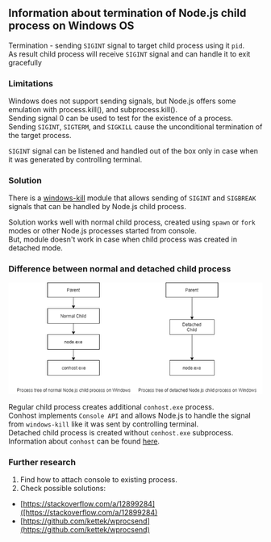 ## Information about termination of Node.js child process on Windows OS

Termination - sending `SIGINT` signal to target child process using it `pid`.<br> 
As result child process will receive `SIGINT` signal and can handle it to exit gracefully<br>

### Limitations

Windows does not support sending signals, but Node.js offers some emulation with process.kill(), and subprocess.kill().<br> 
Sending signal 0 can be used to test for the existence of a process.<br> 
Sending `SIGINT`, `SIGTERM`, and `SIGKILL` cause the unconditional termination of the target process.<br>

`SIGINT` signal can be listened and handled out of the box only in case when it was generated by controlling terminal.

### Solution

There is a [windows-kill](https://github.com/alirdn/node-windows-kill) module that allows sending of
`SIGINT` and `SIGBREAK` signals that can be handled by Node.js child process.

Solution works well with normal child process, created using `spawn` or `fork` modes or other Node.js processes started from console.<br> 
But, module doesn't work in case when child process was created in detached mode.

### Difference between normal and detached child process 

![](./img/ProcessTree.png)

Regular child process creates additional `conhost.exe` process.<br>
Conhost implements `Console API` and allows Node.js to handle the signal from `windows-kill` like it was sent by controlling terminal.<br>
Detached child process is created without `conhost.exe` subprocess.<br>
Information about `conhost` can be found [here](https://devblogs.microsoft.com/commandline/windows-command-line-inside-the-windows-console).

### Further research

1. Find how to attach console to existing process.
2. Check possible solutions:
- [https://stackoverflow.com/a/12899284]([https://stackoverflow.com/a/12899284)
- [https://github.com/kettek/wprocsend](https://github.com/kettek/wprocsend)